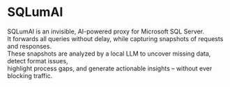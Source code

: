 # SQLumAI
SQLumAI is an invisible, AI-powered proxy for Microsoft SQL Server.  
It forwards all queries without delay, while capturing snapshots of requests and responses.  
These snapshots are analyzed by a local LLM to uncover missing data, detect format issues,  
highlight process gaps, and generate actionable insights – without ever blocking traffic.
